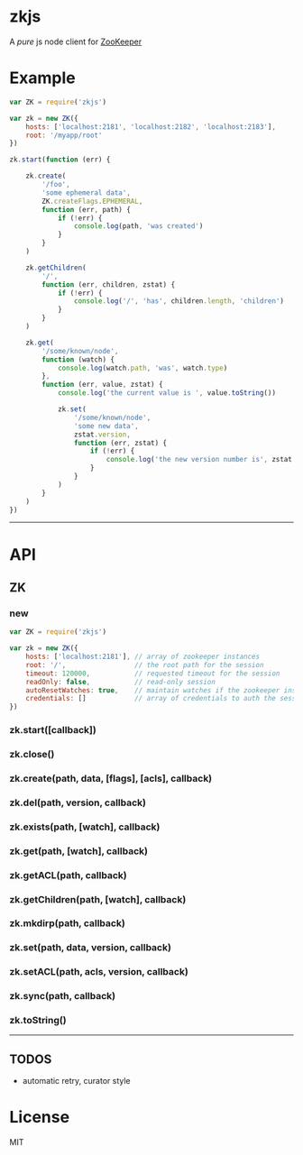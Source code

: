 # zkjs

A *pure* js node client for [ZooKeeper](http://zookeeper.apache.org/)

# Example

```js
var ZK = require('zkjs')

var zk = new ZK({
	hosts: ['localhost:2181', 'localhost:2182', 'localhost:2183'],
	root: '/myapp/root'
})

zk.start(function (err) {

	zk.create(
		'/foo',
		'some ephemeral data',
		ZK.createFlags.EPHEMERAL,
		function (err, path) {
			if (!err) {
				console.log(path, 'was created')
			}
		}
	)

	zk.getChildren(
		'/',
		function (err, children, zstat) {
			if (!err) {
				console.log('/', 'has', children.length, 'children')
			}
		}
	)

	zk.get(
		'/some/known/node',
		function (watch) {
			console.log(watch.path, 'was', watch.type)
		},
		function (err, value, zstat) {
			console.log('the current value is ', value.toString())

			zk.set(
				'/some/known/node',
				'some new data',
				zstat.version,
				function (err, zstat) {
					if (!err) {
						console.log('the new version number is', zstat.version)
					}
				}
			)
		}
	)
})
```

---

# API

## ZK

### new

```js
var ZK = require('zkjs')

var zk = new ZK({
	hosts: ['localhost:2181'], // array of zookeeper instances
	root: '/',                 // the root path for the session
	timeout: 120000,           // requested timeout for the session
	readOnly: false,           // read-only session
	autoResetWatches: true,    // maintain watches if the zookeeper instance changes
	credentials: []            // array of credentials to auth the session with
})
```

### zk.start([callback])

### zk.close()

### zk.create(path, data, [flags], [acls], callback)

### zk.del(path, version, callback)

### zk.exists(path, [watch], callback)

### zk.get(path, [watch], callback)

### zk.getACL(path, callback)

### zk.getChildren(path, [watch], callback)

### zk.mkdirp(path, callback)

### zk.set(path, data, version, callback)

### zk.setACL(path, acls, version, callback)

### zk.sync(path, callback)

### zk.toString()

---

## TODOS

* automatic retry, curator style

# License

MIT

